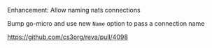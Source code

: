 Enhancement: Allow naming nats connections

Bump go-micro and use new `Name` option to pass a connection name

https://github.com/cs3org/reva/pull/4098
